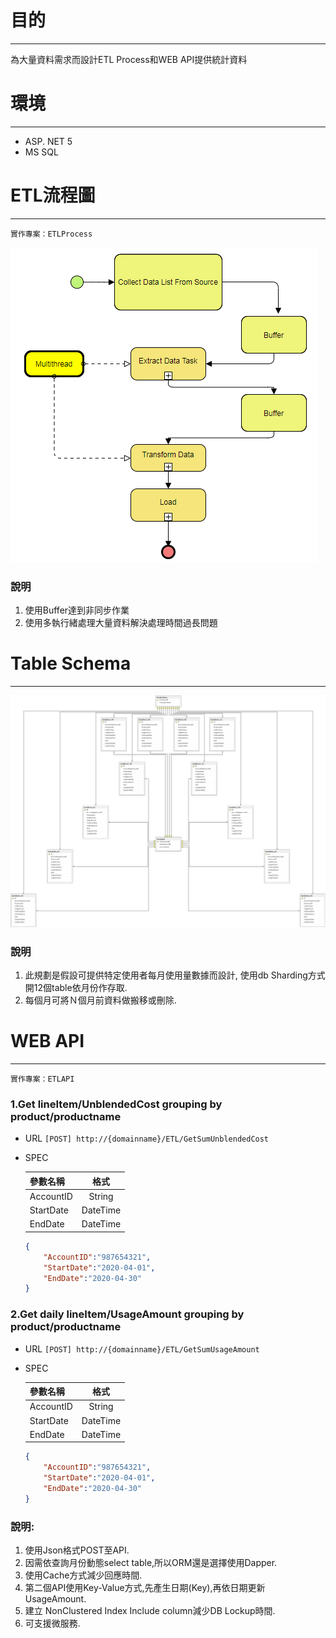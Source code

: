# 目的
-----------------------------
為大量資料需求而設計ETL Process和WEB API提供統計資料
# 環境
----------------------------
- ASP.  NET 5
- MS SQL

# ETL流程圖
---------------------------
 ```
 實作專案：ETLProcess
 ```
![ETL](https://github.com/puffann1368/ETL_HW/blob/master/ETL_Process.png?raw=true)
### 說明
1. 使用Buffer達到非同步作業
2. 使用多執行緒處理大量資料解決處理時間過長問題


# Table Schema
---------------------------
![ETL](https://github.com/puffann1368/ETL_HW/blob/master/Schema.png?raw=true)

### 說明
1. 此規劃是假設可提供特定使用者每月使用量數據而設計,
使用db Sharding方式開12個table依月份作存取.
2. 每個月可將Ｎ個月前資料做搬移或刪除.


# WEB API
--------------------------
 ```
 實作專案：ETLAPI
 ```
### 1.Get lineItem/UnblendedCost grouping by product/productname
- URL
    ``
    [POST] http://{domainname}/ETL/GetSumUnblendedCost
    ``
- SPEC

    參數名稱    | 格式  |  
    ----------  |:-----:|
    AccountID   | String |  
    StartDate   | DateTime | 
    EndDate     | DateTime | 
    ```json
    {   
        "AccountID":"987654321",     
        "StartDate":"2020-04-01",
        "EndDate":"2020-04-30"
    }
    ```
### 2.Get daily lineItem/UsageAmount grouping by product/productname
- URL
    ``
    [POST] http://{domainname}/ETL/GetSumUsageAmount
    ``
- SPEC

    參數名稱    | 格式  |  
    ----------  |:-----:|
    AccountID   | String |  
    StartDate   | DateTime | 
    EndDate     | DateTime | 
    ```json
    {   
        "AccountID":"987654321",     
        "StartDate":"2020-04-01",
        "EndDate":"2020-04-30"
    }
    ```

### 說明:
1. 使用Json格式POST至API.
2. 因需依查詢月份動態select table,所以ORM還是選擇使用Dapper.
3. 使用Cache方式減少回應時間.
4. 第二個API使用Key-Value方式,先產生日期(Key),再依日期更新UsageAmount.
5. 建立 NonClustered Index Include column減少DB Lockup時間.
6. 可支援微服務.
